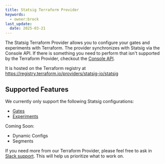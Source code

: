 ```yaml
---
title: Statsig Terraform Provider
keywords:
  - owner:brock
last_update:
  date: 2025-03-21
---
```


The Statsig Terraform Provider allows you to configure your gates and experiments with Terraform. The provider synchronizes with Statsig via the Console API. If there is something you need to perform that isn't supported by the Terraform Provider, checkout the [Console API](/console-api/introduction).

It is hosted on the Terraform registry at https://registry.terraform.io/providers/statsig-io/statsig

## Supported Features

We currently only support the following Statsig configurations:

- [Gates](/integrations/terraform/terraform_gate)
- [Experiments](/integrations/terraform/terraform_experiment)

Coming Soon:

- Dynamic Configs
- Segments

If you need more from our Terraform Provider, please feel free to ask in [Slack support](https://statsigcommunity.slack.com/archives/C01RAKM10TD). This will help us prioritize what to work on.
